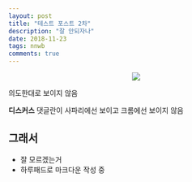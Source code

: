 ```yaml
---
layout: post
title: "테스트 포스트 2차"
description: "잘 안되자나"
date: 2018-11-23
tags: nnwb
comments: true
---
```




<p align="center">
  <img src="https://nnwb.github.io/assets/porsche.jpg">
  <p align="center">
</p>


의도한대로 보이지 않음

**디스커스** 댓글란이 사파리에선 보이고 크롬에선 보이지 않음

## 그래서
- 잘 모르겠는거
- 하루패드로 마크다운 작성 중

